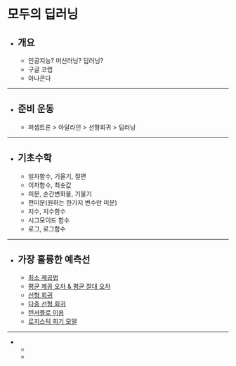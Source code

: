 # 모두의 딥러닝
- 개요
  - 
  - 인공지능? 머신러닝? 딥러닝?
  - 구글 코랩
  - 아나콘다
---
- 준비 운동
  - 
  - 퍼셉트론 > 아달라인 > 선형회귀 > 딥러닝
---
- 기초수학
  - 
  - 일차함수, 기울기, 절편
  - 이차함수, 최솟값
  - 미분, 순간변화율, 기울기
  - 편미분(원하는 한가지 변수만 미분)
  - 지수, 지수함수
  - 시그모이드 함수
  - 로그, 로그함수
---
- 가장 훌륭한 예측선
  - 
  - [최소 제곱법](/deeplearning/최소제곱법/)
  - [평균 제곱 오차 & 평균 절대 오차](/deeplearning/평균제곱오차/)
  - [선형 회귀](/deeplearning/선형회기/)
  - [다중 선형 회귀](/deeplearning/다중선형회기/)
  - [텐서플로 이용](/deeplearning/tensorflow/)
  - [로지스틱 회기 모델](/deeplearning/로지스틱회기모델/)
---
- 
  - 
  - 